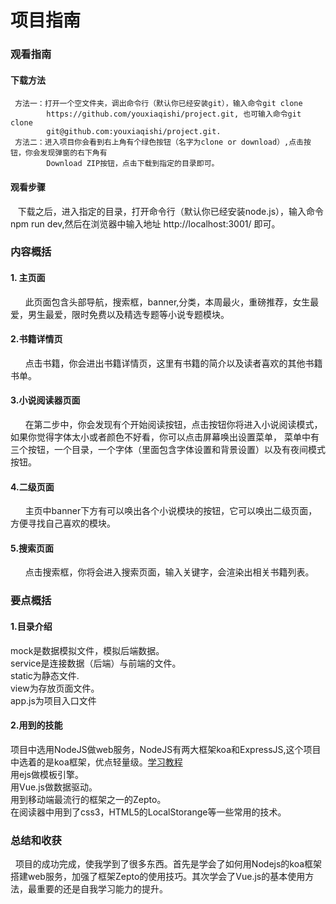 # 项目指南

### 观看指南
#### 下载方法
     方法一：打开一个空文件夹，调出命令行（默认你已经安装git），输入命令git clone 
            https://github.com/youxiaqishi/project.git, 也可输入命令git clone 
            git@github.com:youxiaqishi/project.git.
     方法二：进入项目你会看到右上角有个绿色按钮（名字为clone or download）,点击按钮，你会发现弹窗的右下角有
            Download ZIP按钮，点击下载到指定的目录即可。
            
#### 观看步骤
    下载之后，进入指定的目录，打开命令行（默认你已经安装node.js），输入命令npm run dev,然后在浏览器中输入地址 http://localhost:3001/ 即可。

### 内容概括
#### 1. 主页面
       此页面包含头部导航，搜索框，banner,分类，本周最火，重磅推荐，女生最爱，男生最爱，限时免费以及精选专题等小说专题模块。
#### 2.书籍详情页
       点击书籍，你会进出书籍详情页，这里有书籍的简介以及读者喜欢的其他书籍书单。
#### 3.小说阅读器页面
       在第二步中，你会发现有个开始阅读按钮，点击按钮你将进入小说阅读模式，如果你觉得字体太小或者颜色不好看，你可以点击屏幕唤出设置菜单， 菜单中有三个按钮，一个目录，一个字体（里面包含字体设置和背景设置）以及有夜间模式按钮。
#### 4.二级页面
       主页中banner下方有可以唤出各个小说模块的按钮，它可以唤出二级页面，方便寻找自己喜欢的模块。
#### 5.搜索页面  
       点击搜索框，你将会进入搜索页面，输入关键字，会渲染出相关书籍列表。

### 要点概括
#### 1.目录介绍  
   mock是数据模拟文件，模拟后端数据。  
   service是连接数据（后端）与前端的文件。  
   static为静态文件.  
   view为存放页面文件。  
   app.js为项目入口文件
#### 2.用到的技能    
   项目中选用NodeJS做web服务，NodeJS有两大框架koa和ExpressJS,这个项目中选着的是koa框架，优点轻量级。[学习教程](http://koa.bootcss.com/)  
    用ejs做模板引擎。  
    用Vue.js做数据驱动。  
    用到移动端最流行的框架之一的Zepto。  
    在阅读器中用到了css3，HTML5的LocalStorange等一些常用的技术。
### 总结和收获  
   项目的成功完成，使我学到了很多东西。首先是学会了如何用Nodejs的koa框架搭建web服务，加强了框架Zepto的使用技巧。其次学会了Vue.js的基本使用方法，最重要的还是自我学习能力的提升。


